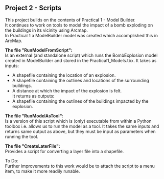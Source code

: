 ## Project 2 - Scripts

This project builds on the contents of Practical 1 - Model Builder.     
It continues to work on tools to model the impact of a bomb exploding on the buildings in its vicinity using Arcmap.    
In Practical 1 a ModelBuilder model was created which accomplished this in ArcMap.    

<b> The file "RunModelFromScript":</b>   
Is an external (and standalone script) which runs the BombExplosion model created in ModelBuilder and stored in the Practical1_Models.tbx. 
It takes as inputs: 
* A shapefile containing the location of an explosion.
* A shapefile containing the outlines and locations of the surrounding buildings.
* A distance at which the impact of the explosion is felt.  
It returns as outputs:  
* A shapefile containing the outlines of the buildings impacted by the explosion.

<b> The file "RunModelAsTool": </b>  
Is a version of this script which is (only) executable from within a Python toolbox i.e. allows us to run the model as a tool. 
It takes the same inputs and returns same output as above, but they must be input as parameters when running the tool.  
			
<b> The file "CreateLaterFile":</b>  
Provides a script for converting a layer file into a shapefile.

To Do:  
Further improvements to this work would be to attach the script to a menu item, to make it more readily runable.